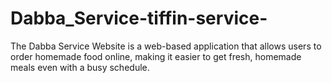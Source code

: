 # Dabba_Service-tiffin-service-
The Dabba Service Website is a web-based application that allows users to order homemade food online, making it easier to get fresh, homemade meals even with a busy schedule.
